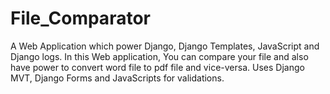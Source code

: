 # File_Comparator
A Web Application which power Django, Django Templates, JavaScript and Django logs. In this Web application, You can compare your file and also have power to convert word file to pdf file and vice-versa. Uses Django MVT, Django Forms and JavaScripts for validations.

